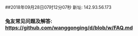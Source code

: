 ##2018年09月28日07时12分07秒 新址: 142.93.56.173
### 兔友常见问题及解答: https://github.com/wanggonging/d/blob/w/FAQ.md
